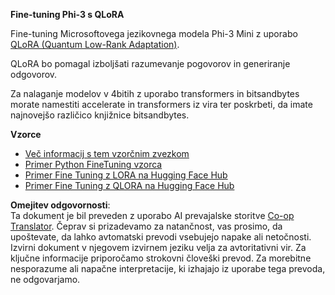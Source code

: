 <!--
CO_OP_TRANSLATOR_METADATA:
{
  "original_hash": "54b6b824568d4decb574b9e117c4f5f7",
  "translation_date": "2025-05-09T21:54:01+00:00",
  "source_file": "md/03.FineTuning/FineTuning_Qlora.md",
  "language_code": "sl"
}
-->
**Fine-tuning Phi-3 s QLoRA**

Fine-tuning Microsoftovega jezikovnega modela Phi-3 Mini z uporabo [QLoRA (Quantum Low-Rank Adaptation)](https://github.com/artidoro/qlora).

QLoRA bo pomagal izboljšati razumevanje pogovorov in generiranje odgovorov.

Za nalaganje modelov v 4bitih z uporabo transformers in bitsandbytes morate namestiti accelerate in transformers iz vira ter poskrbeti, da imate najnovejšo različico knjižnice bitsandbytes.

**Vzorce**
- [Več informacij s tem vzorčnim zvezkom](../../../../code/03.Finetuning/Phi_3_Inference_Finetuning.ipynb)
- [Primer Python FineTuning vzorca](../../../../code/03.Finetuning/FineTrainingScript.py)
- [Primer Fine Tuning z LORA na Hugging Face Hub](../../../../code/03.Finetuning/Phi-3-finetune-lora-python.ipynb)
- [Primer Fine Tuning z QLORA na Hugging Face Hub](../../../../code/03.Finetuning/Phi-3-finetune-qlora-python.ipynb)

**Omejitev odgovornosti**:  
Ta dokument je bil preveden z uporabo AI prevajalske storitve [Co-op Translator](https://github.com/Azure/co-op-translator). Čeprav si prizadevamo za natančnost, vas prosimo, da upoštevate, da lahko avtomatski prevodi vsebujejo napake ali netočnosti. Izvirni dokument v njegovem izvirnem jeziku velja za avtoritativni vir. Za ključne informacije priporočamo strokovni človeški prevod. Za morebitne nesporazume ali napačne interpretacije, ki izhajajo iz uporabe tega prevoda, ne odgovarjamo.